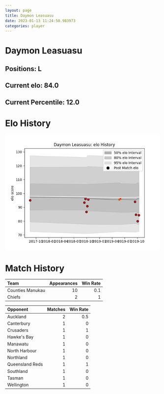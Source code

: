 ```yaml
---  
layout: page  
title: Daymon Leasuasu  
date: 2023-01-13 11:24:50.983973  
categories: player  
---
```

# Daymon Leasuasu

## Positions: L

## Current elo: 84.0

## Current Percentile: 12.0

# Elo History


![elo history](history_DaymonLeasuasu.png)
# Match History


| Team             |   Appearances |   Win Rate |
|:-----------------|--------------:|-----------:|
| Counties Manukau |            10 |        0.1 |
| Chiefs           |             2 |        1   |

| Opponent        |   Matches |   Win Rate |
|:----------------|----------:|-----------:|
| Auckland        |         2 |        0.5 |
| Canterbury      |         1 |        0   |
| Crusaders       |         1 |        1   |
| Hawke's Bay     |         1 |        0   |
| Manawatu        |         1 |        0   |
| North Harbour   |         1 |        0   |
| Northland       |         1 |        0   |
| Queensland Reds |         1 |        1   |
| Southland       |         1 |        0   |
| Tasman          |         1 |        0   |
| Wellington      |         1 |        0   |